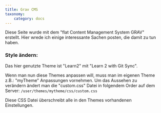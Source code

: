 ```yaml
---
title: Grav CMS
taxonomy:
    category: docs
---
```


Diese Seite wurde mit dem "flat Content Management System GRAV" erstellt. Hier wrede ich einige interessante Sachen posten, die damit zu tun haben.

### Style ändern:
Das hier genutzte Theme ist "Learn2" mit "Learn 2 with Git Sync".

Wenn man nun diese Themes anpassen will, muss man im eigenen Theme z.B.: "myTheme" Anpassungen vornehmen. Um das Aussehen zu verändern ändert man die "custom.css" Datei in folgendem Order auf dem Server:
`/user/themes/mytheme/css/custom.css`

Diese CSS Datei überschreibt alle in den Themes vorhandenen Einstellungen.